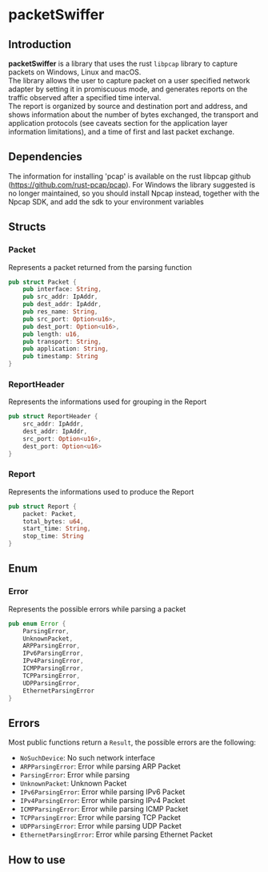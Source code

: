# packetSwiffer
## Introduction
**packetSwiffer** is a library that uses the rust `libpcap` library to capture packets on Windows, Linux and macOS.\
The library allows the user to capture packet on a user specified network adapter by setting it in promiscuous mode, and generates reports on the traffic observed after a specified time interval.\
The report is organized by source and destination port and address, and shows information about the number of bytes exchanged, the transport and application protocols (see caveats section for the application layer information limitations), and a time of first and last packet exchange.

## Dependencies
The information for installing 'pcap' is available on the rust libpcap github (https://github.com/rust-pcap/pcap). For Windows the library suggested is no longer maintained, so you should install Npcap instead, together with the Npcap SDK, and add the sdk to your environment variables

## Structs

### Packet
Represents a packet returned from the parsing function

```rust
pub struct Packet {
    pub interface: String,
    pub src_addr: IpAddr,
    pub dest_addr: IpAddr,
    pub res_name: String,
    pub src_port: Option<u16>,
    pub dest_port: Option<u16>,
    pub length: u16,
    pub transport: String,
    pub application: String,
    pub timestamp: String
}
```

### ReportHeader
Represents the informations used for grouping in the Report

```rust
pub struct ReportHeader {
    src_addr: IpAddr,
    dest_addr: IpAddr,
    src_port: Option<u16>,
    dest_port: Option<u16>
}
```

### Report
Represents the informations used to produce the Report

```rust
pub struct Report {
    packet: Packet,
    total_bytes: u64,
    start_time: String,
    stop_time: String
}
```

## Enum

### Error
Represents the possible errors while parsing a packet

```rust
pub enum Error {
    ParsingError,
    UnknownPacket,
    ARPParsingError,
    IPv6ParsingError,
    IPv4ParsingError,
    ICMPParsingError,
    TCPParsingError,
    UDPParsingError,
    EthernetParsingError
}
```

## Errors
Most public functions return a `Result`, the possible errors are the following:

* `NoSuchDevice`: No such network interface
* `ARPParsingError`: Error while parsing ARP Packet
* `ParsingError`: Error while parsing
* `UnknownPacket`: Unknown Packet
* `IPv6ParsingError`: Error while parsing IPv6 Packet
* `IPv4ParsingError`: Error while parsing IPv4 Packet
* `ICMPParsingError`: Error while parsing ICMP Packet
* `TCPParsingError`: Error while parsing TCP Packet
* `UDPParsingError`: Error while parsing UDP Packet
* `EthernetParsingError`: Error while parsing Ethernet Packet

## How to use
